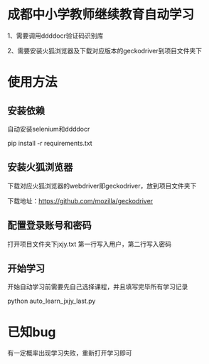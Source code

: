 # 成都中小学教师继续教育自动学习

1、需要调用ddddocr验证码识别库

2、需要安装火狐浏览器及下载对应版本的geckodriver到项目文件夹下

# 使用方法
## 安装依赖
 自动安装selenium和ddddocr
 
 pip install -r requirements.txt
 
## 安装火狐浏览器
下载对应火狐浏览器的webdriver即geckodriver，放到项目文件夹下

下载地址：https://github.com/mozilla/geckodriver

## 配置登录账号和密码
打开项目文件夹下jxjy.txt  第一行写入用户，第二行写入密码

## 开始学习
开始自动学习前需要先自己选择课程，并且填写完毕所有学习记录

python  auto_learn_jxjy_last.py

# 已知bug
有一定概率出现学习失败，重新打开学习即可
